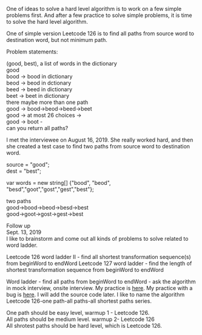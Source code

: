 One of ideas to solve a hard level algorithm is to work on a few simple problems first. And after a few practice to solve simple problems, it is time to solve the hard level algorithm. 

One of simple version Leetcode 126 is to find all paths from source word to destination word, but not minimum path. 


Problem statements:<br>

(good, best), a list of words in the dictionary<br>
good<br>
bood -> bood in dictionary<br>
beod -> beod in dctionary<br>
beed -> beed in dictionary<br>
beet -> beet in dictionary<br>
there maybe more than one path<br>
good -> bood->beod->beed->beet<br>
good -> at most 26 choices -> <br>
good -> boot -<br>
can you return all paths?<br>


I met the interviewee on August 16, 2019. She really worked hard, and then she created a test case to find two paths from source word to destination word. <br>

source = "good"; <br>
dest = "best";<br>

var words = new string[] {"bood", "beod", "besd","goot","gost","gest","best"};<br>
  
two paths<br>
good->bood->beod->besd->best<br>
good->goot->gost->gest->best<br>

Follow up <br>
Sept. 13, 2019<br>
I like to brainstorm and come out all kinds of problems to solve related to word ladder. 

Leetcode 126 word ladder II - find all shortest transformation sequence(s) from beginWord to endWord
Leetcode 127 word ladder - find the length of shortest transformation sequence from beginWord to endWord

Word ladder - find all paths from beginWord to endWord - ask the algorithm in mock interview, onsite interview. My practice is [here](https://github.com/jianminchen/100-hard-level-algorithms-2018-summer-campaign/tree/master/leetcode%20126%20word%20ladder%20II/simple%20version%20for%20interview).
My practice with a bug is [here](). I will add the source code later. 
I like to name the algorithm Leetcode 126-one path-all paths-all shortest paths series. 

One path should be easy level, warmup 1 - Leetcode 126. <br>
All paths should be medium level. warmup 2- Leetcode 126<br>
All shrotest paths should be hard level, which is Leetcode 126. <br>



